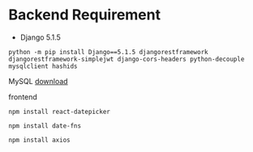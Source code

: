 # Backend Requirement
- Django 5.1.5
```
python -m pip install Django==5.1.5 djangorestframework djangorestframework-simplejwt django-cors-headers python-decouple mysqlclient hashids
```
MySQL [download](https://dev.mysql.com/downloads/file/?id=536788)

frontend
```
npm install react-datepicker
```
```
npm install date-fns
```
```
npm install axios
```